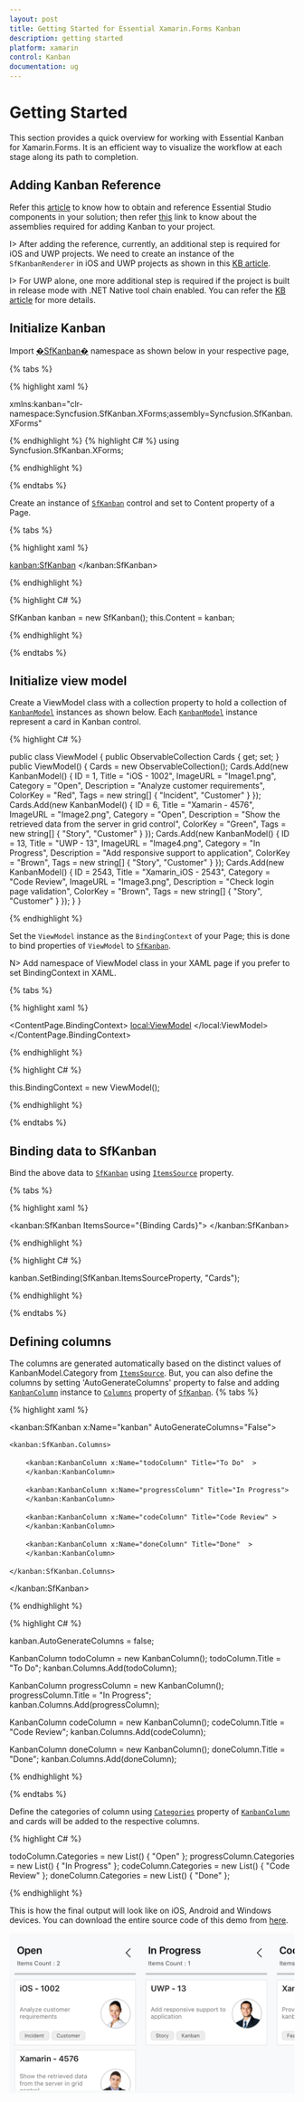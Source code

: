 ```yaml
---
layout: post
title: Getting Started for Essential Xamarin.Forms Kanban
description: getting started
platform: xamarin
control: Kanban
documentation: ug
---
```


# Getting Started

This section provides a quick overview for working with Essential Kanban for Xamarin.Forms. It is an efficient way to visualize the workflow at each stage along its path to completion.

## Adding Kanban Reference

Refer this [article](https://help.syncfusion.com/xamarin/introduction/download-and-installation) to know how to obtain and reference Essential Studio components in your solution; then refer [this](https://help.syncfusion.com/xamarin/introduction/control-dependencies#sfkanban) link to know about the assemblies required for adding Kanban to your project.


I> After adding the reference, currently, an additional step is required for iOS and UWP projects. We need to create an instance of the `SfKanbanRenderer` in iOS and UWP projects as shown in this [KB article](https://www.syncfusion.com/kb/7171).

I> For UWP alone, one more additional step is required if the project is built in release mode with .NET Native tool chain enabled. You can refer the [KB article](https://www.syncfusion.com/kb/7170) for more details.

## Initialize Kanban

Import [�SfKanban�](http://help.syncfusion.com/cr/cref_files/xamarin/sfkanban/Syncfusion.SfKanban.XForms~Syncfusion.SfKanban.XForms.SfKanban.html) namespace as shown below in your respective page,

{% tabs %}

{% highlight xaml %}

xmlns:kanban="clr-namespace:Syncfusion.SfKanban.XForms;assembly=Syncfusion.SfKanban.XForms"  

{% endhighlight %}
{% highlight C# %} 
using Syncfusion.SfKanban.XForms;

{% endhighlight %}

{% endtabs %}

Create an instance of [`SfKanban`](http://help.syncfusion.com/cr/cref_files/xamarin/sfkanban/Syncfusion.SfKanban.XForms~Syncfusion.SfKanban.XForms.SfKanban.html) control and set to Content property of a Page.

{% tabs %}

{% highlight xaml %}

<kanban:SfKanban>
</kanban:SfKanban>

{% endhighlight %}

{% highlight C# %}

SfKanban kanban = new SfKanban();
this.Content = kanban;

{% endhighlight %}

{% endtabs %}

## Initialize view model

Create a ViewModel class with a collection property to hold a collection of [`KanbanModel`](http://help.syncfusion.com/cr/cref_files/xamarin/sfkanban/Syncfusion.SfKanban.XForms~Syncfusion.SfKanban.XForms.KanbanModel.html) instances as shown below. Each [`KanbanModel`](http://help.syncfusion.com/cr/cref_files/xamarin/sfkanban/Syncfusion.SfKanban.XForms~Syncfusion.SfKanban.XForms.KanbanModel.html) instance represent a card in Kanban control.

{% highlight C# %}

public class ViewModel
{
	public ObservableCollection<KanbanModel> Cards { get; set; }
	public ViewModel()
	{
		Cards = new ObservableCollection<KanbanModel>();
		Cards.Add(new KanbanModel()
		{
			ID = 1,
			Title = "iOS - 1002",
			ImageURL = "Image1.png",
			Category = "Open",
			Description = "Analyze customer requirements",
			ColorKey = "Red",
			Tags = new string[] { "Incident", "Customer" }
		});
		Cards.Add(new KanbanModel()
		{
			ID = 6,
			Title = "Xamarin - 4576",
			ImageURL = "Image2.png",
			Category = "Open",
			Description = "Show the retrieved data from the server in grid control",
			ColorKey = "Green",
			Tags = new string[] { "Story", "Customer" }
		});
		Cards.Add(new KanbanModel()
		{
			ID = 13,
			Title = "UWP - 13",
			ImageURL = "Image4.png",
			Category = "In Progress",
			Description = "Add responsive support to application",
			ColorKey = "Brown",
			Tags = new string[] { "Story", "Customer" }
		});
		Cards.Add(new KanbanModel()
		{
			ID = 2543,
			Title = "Xamarin_iOS - 2543",
			Category = "Code Review",
			ImageURL = "Image3.png",
			Description = "Check login page validation",
			ColorKey = "Brown",
			Tags = new string[] { "Story", "Customer" }
		});
	}
}

{% endhighlight %}

Set the `ViewModel` instance as the `BindingContext` of your Page; this is done to bind properties of `ViewModel` to [`SfKanban`](http://help.syncfusion.com/cr/cref_files/xamarin/sfkanban/Syncfusion.SfKanban.XForms~Syncfusion.SfKanban.XForms.SfKanban.html).

N> Add namespace of ViewModel class in your XAML page if you prefer to set BindingContext in XAML.

{% tabs %}

{% highlight xaml %}

<ContentPage xmlns="http://xamarin.com/schemas/2014/forms" 
		xmlns:x="http://schemas.microsoft.com/winfx/2009/xaml" 
		x:Class="GettingStartedKanban.MainPage" 
		xmlns:kanban="clr-namespace:Syncfusion.SfKanban.XForms;assembly=Syncfusion.SfKanban.XForms"  
		xmlns:local="clr-namespace:GettingStartedKanban"> 
	<ContentPage.BindingContext>
		<local:ViewModel>
		</local:ViewModel>   
	</ContentPage.BindingContext>
</ContentPage>

{% endhighlight %}

{% highlight C# %}

this.BindingContext = new ViewModel();

{% endhighlight %}

{% endtabs %}

## Binding data to SfKanban

Bind the above data to [`SfKanban`](http://help.syncfusion.com/cr/cref_files/xamarin/sfkanban/Syncfusion.SfKanban.XForms~Syncfusion.SfKanban.XForms.SfKanban.html) using [`ItemsSource`](http://help.syncfusion.com/cr/cref_files/xamarin/sfkanban/Syncfusion.SfKanban.XForms~Syncfusion.SfKanban.XForms.SfKanban~ItemsSource.html) property.

{% tabs %}

{% highlight xaml %}

<kanban:SfKanban ItemsSource="{Binding Cards}">
</kanban:SfKanban>

{% endhighlight %}

{% highlight C# %}

kanban.SetBinding(SfKanban.ItemsSourceProperty, "Cards");

{% endhighlight %}

{% endtabs %}

## Defining columns

The columns are generated automatically based on the distinct values of KanbanModel.Category from [`ItemsSource`](http://help.syncfusion.com/cr/cref_files/xamarin/sfkanban/Syncfusion.SfKanban.XForms~Syncfusion.SfKanban.XForms.SfKanban~ItemsSource.html). But, you can also define the columns by setting 'AutoGenerateColumns' property to false and adding [`KanbanColumn`](http://help.syncfusion.com/cr/cref_files/xamarin/sfkanban/Syncfusion.SfKanban.XForms~Syncfusion.SfKanban.XForms.KanbanColumn.html) instance to [`Columns`](http://help.syncfusion.com/cr/cref_files/xamarin/sfkanban/Syncfusion.SfKanban.XForms~Syncfusion.SfKanban.XForms.SfKanban~Columns.html) property of [`SfKanban`](http://help.syncfusion.com/cr/cref_files/xamarin/sfkanban/Syncfusion.SfKanban.XForms~Syncfusion.SfKanban.XForms.SfKanban.html).
{% tabs %}

{% highlight xaml %}

<kanban:SfKanban x:Name="kanban" AutoGenerateColumns="False"> 

	<kanban:SfKanban.Columns>

		<kanban:KanbanColumn x:Name="todoColumn" Title="To Do"  >
		</kanban:KanbanColumn>

		<kanban:KanbanColumn x:Name="progressColumn" Title="In Progress">
		</kanban:KanbanColumn>

		<kanban:KanbanColumn x:Name="codeColumn" Title="Code Review" >
		</kanban:KanbanColumn>

		<kanban:KanbanColumn x:Name="doneColumn" Title="Done"  >
		</kanban:KanbanColumn> 

	</kanban:SfKanban.Columns>

</kanban:SfKanban> 

{% endhighlight %}

{% highlight C# %}

kanban.AutoGenerateColumns = false; 

KanbanColumn todoColumn = new KanbanColumn();
todoColumn.Title = "To Do";
kanban.Columns.Add(todoColumn);

KanbanColumn progressColumn = new KanbanColumn();
progressColumn.Title = "In Progress";
kanban.Columns.Add(progressColumn);

KanbanColumn codeColumn = new KanbanColumn();
codeColumn.Title = "Code Review";
kanban.Columns.Add(codeColumn);

KanbanColumn doneColumn = new KanbanColumn();
doneColumn.Title = "Done";
kanban.Columns.Add(doneColumn);

{% endhighlight %}

{% endtabs %}

Define the categories of column using [`Categories`](http://help.syncfusion.com/cr/cref_files/xamarin/sfkanban/Syncfusion.SfKanban.XForms~Syncfusion.SfKanban.XForms.KanbanColumn~Categories.html) property of [`KanbanColumn`](http://help.syncfusion.com/cr/cref_files/xamarin/sfkanban/Syncfusion.SfKanban.XForms~Syncfusion.SfKanban.XForms.KanbanColumn.html) and cards will be added to the respective columns.

{% highlight C# %}

todoColumn.Categories = new List<object>() { "Open" };
progressColumn.Categories = new List<object>() { "In Progress" };
codeColumn.Categories = new List<object>() { "Code Review" };
doneColumn.Categories = new List<object>() { "Done" };

{% endhighlight %}

This is how the final output will look like on iOS, Android and Windows devices. You can download the entire source code of this demo from [here](http://files2.syncfusion.com/Xamarin.Forms/Samples/GettingStartedKanban.zip).

![](SfKanban_images/GettingStarted.png)
